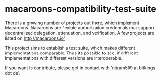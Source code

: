 macaroons-compatibility-test-suite
==================================

There is a growing number of projects out there, which implement Macaroons.
Macaroons are flexible authorization credentials that support decentralized delegation, attenuation, and verification.
A few projects are listed on http://macaroons.io/

This project aims to establish a test suite, which makes different implementations comparable.
Thus its possible to see, if different implementations with different versions are interoperable.

If you want to contribute, please get in contact with 'nitram509 at bitkings dot de'.
